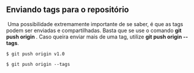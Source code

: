 ## Enviando tags para o repositório

​	Uma possibilidade extremamente importante de se saber, é que as tags podem ser enviadas e compartilhadas. Basta que se use o comando **git push origin <nome da tag>**. Caso queira enviar mais de uma tag, utilize **git push origin --tags**.

```
$ git push origin v1.0

$ git push origin --tags
```



